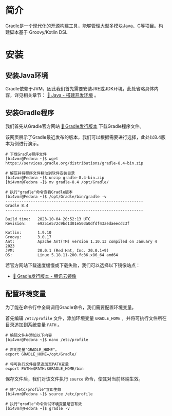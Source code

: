 # 简介
Gradle是一个现代化的开源构建工具，能够管理大型多模块Java、C等项目。构建脚本基于 Groovy/Kotlin DSL


# 安装
## 安装Java环境
Gradle依赖于JVM，因此我们首先需要安装JRE或JDK环境，此处省略具体内容，详见相关章节： [🧭 Java - 搭建开发环境](../../../../06_编程语言/03_Java/01_概述/02_搭建开发环境.md) 。

## 安装Gradle程序
我们首先从Gradle官方网站 [🔗 Gradle发行版本](https://gradle.org/releases/) 下载Gradle程序文件。

该网页展示了Gradle最近发布的版本，我们可以根据需要进行选择，此处以8.4版本为例进行演示。

```text
# 下载Gradle程序文件
[bi4vmr@Fedora ~]$ wget https://services.gradle.org/distributions/gradle-8.4-bin.zip

# 解压并将程序文件移动到软件安装目录
[bi4vmr@Fedora ~]$ unzip gradle-8.4-bin.zip
[bi4vmr@Fedora ~]$ mv gradle-8.4 /opt/Gradle/

# 执行"gradle"命令查看Gradle版本
[bi4vmr@Fedora ~]$ /opt/Gradle/bin/gradle -v
------------------------------------------------------------
Gradle 8.4
------------------------------------------------------------

Build time:   2023-10-04 20:52:13 UTC
Revision:     e9251e572c9bd1d01e503a0dfdf43aedaeecdc3f

Kotlin:       1.9.10
Groovy:       3.0.17
Ant:          Apache Ant(TM) version 1.10.13 compiled on January 4 2023
JVM:          20.0.1 (Red Hat, Inc. 20.0.1+9)
OS:           Linux 5.18.11-200.fc36.x86_64 amd64
```

若官方网站下载速度缓慢或下载失败，我们可以选择以下镜像站点：

- [🔗 Gradle发行版本 - 腾讯云镜像](https://mirrors.cloud.tencent.com/gradle/)

## 配置环境变量
为了能在命令行中全局调用Gradle命令，我们需要配置环境变量。

首先编辑 `/etc/profile` 文件，添加环境变量 `GRADLE_HOME` ，并将可执行文件所在目录追加到系统变量 `PATH` 。

```text
# 编辑文件并添加以下内容
[bi4vmr@Fedora ~]$ nano /etc/profile

# 声明变量"GRADLE_HOME"。
export GRADLE_HOME=/opt/Gradle/

# 将可执行文件目录追加至PATH变量
export PATH=$PATH:$GRADLE_HOME/bin
```

保存文件后，我们对该文件执行 `source` 命令，使其对当前终端生效。

```text
# 使"/etc/profile"立即生效
[bi4vmr@Fedora ~]$ source /etc/profile

# 执行"gradle"命令测试环境变量是否有效
[bi4vmr@Fedora ~]$ gradle -v
```



